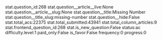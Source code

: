 stat.question_id:268
stat.question__article__live:None
stat.question__article__slug:None
stat.question__title:Missing Number
stat.question__title_slug:missing-number
stat.question__hide:False
stat.total_acs:22375
stat.total_submitted:43941
stat.total_column_articles:9
stat.frontend_question_id:268
stat.is_new_question:False
status:ac
difficulty.level:1
paid_only:False
is_favor:False
frequency:0
progress:0
